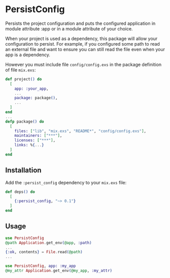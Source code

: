 # PersistConfig

Persists the project configuration and puts the
configured application in module attribute :app
or in a module attribute of your choice.

When your project is used as a dependency, this
package will allow your configuration to persist.
For example, if you configured some path to read
an external file and want to ensure you can still
read the file even when your app is a dependency.

However you must include file `config/config.exs`
in the package definition of file `mix.exs`:

```elixir
def project() do
  [
    app: :your_app,
    ...
    package: package(),
    ...
  ]
end
...
defp package() do
  [
    files: ["lib", "mix.exs", "README*", "config/config.exs"],
    maintainers: ["***"],
    licenses: ["***"],
    links: %{...}
  ]
end
```

## Installation

Add the `:persist_config` dependency to your `mix.exs` file:

```elixir
def deps() do
  [
    {:persist_config, "~> 0.1"}
  ]
end
```

## Usage

```elixir
use PersistConfig
@path Application.get_env(@app, :path)
...
{:ok, contents} = File.read(@path)
...
```

```elixir
use PersistConfig, app: :my_app
@my_attr Application.get_env(@my_app, :my_attr)
```
